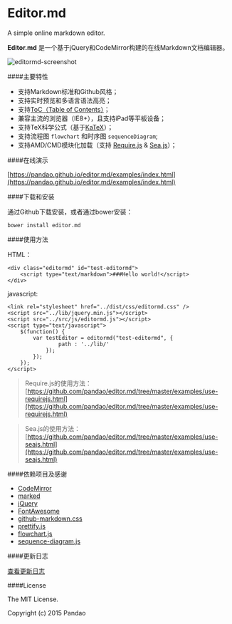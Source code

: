# Editor.md

A simple online markdown editor.

**Editor.md** 是一个基于jQuery和CodeMirror构建的在线Markdown文档编辑器。

![editormd-screenshot](https://pandao.github.io/editor.md/examples/images/editormd-screenshot.png "editormd-screenshot")

####主要特性

- 支持Markdown标准和Github风格；
- 支持实时预览和多语言语法高亮；
- 支持[ToC（Table of Contents）](https://pandao.github.io/editor.md/examples/toc.html)；
- 兼容主流的浏览器（IE8+），且支持iPad等平板设备；
- 支持TeX科学公式（基于[KaTeX](https://pandao.github.io/editor.md/examples/katex.html)）；
- 支持流程图 `flowchart` 和时序图 `sequenceDiagram`;
- 支持AMD/CMD模块化加载（支持 [Require.js](https://pandao.github.io/editor.md/examples/use-requirejs.html) & [Sea.js](https://pandao.github.io/editor.md/examples/use-seajs.html)）；

####在线演示

[https://pandao.github.io/editor.md/examples/index.html](https://pandao.github.io/editor.md/examples/index.html)

####下载和安装

通过Github下载安装，或者通过bower安装：

	bower install editor.md

####使用方法

HTML：

    <div class="editormd" id="test-editormd">
        <script type="text/markdown">###Hello world!</script>
    </div>

javascript:

    <link rel="stylesheet" href="../dist/css/editormd.css" />
    <script src="../lib/jquery.min.js"></script>
    <script src="../src/js/editormd.js"></script>
    <script type="text/javascript">
        $(function() {
            var testEditor = editormd("test-editormd", {
                    path : '../lib/'
                });
            });
		});
	</script>

> Require.js的使用方法：[https://github.com/pandao/editor.md/tree/master/examples/use-requirejs.html](https://github.com/pandao/editor.md/tree/master/examples/use-requirejs.html)

> Sea.js的使用方法：[https://github.com/pandao/editor.md/tree/master/examples/use-seajs.html](https://github.com/pandao/editor.md/tree/master/examples/use-seajs.html)

####依赖项目及感谢

- [CodeMirror](http://codemirror.net/ "CodeMirror")
- [marked](https://github.com/chjj/marked "marked")
- [jQuery](http://jquery.com/ "jQuery")
- [FontAwesome](http://fontawesome.io/ "FontAwesome")
- [github-markdown.css](https://github.com/sindresorhus/github-markdown-css "github-markdown.css")
- [prettify.js](http://code.google.com/p/google-code-prettify/ "prettify.js")
- [flowchart.js](http://adrai.github.io/flowchart.js/ "flowchart.js")
- [sequence-diagram.js](http://bramp.github.io/js-sequence-diagrams/ "sequence-diagram.js")

####更新日志

[查看更新日志](https://github.com/pandao/editor.md/blob/master/CHANGE.md)

####License

The MIT License.

Copyright (c) 2015 Pandao